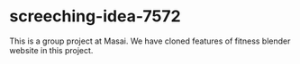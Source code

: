 # screeching-idea-7572
This is a group project at Masai. We have cloned features of fitness blender website in this project.
